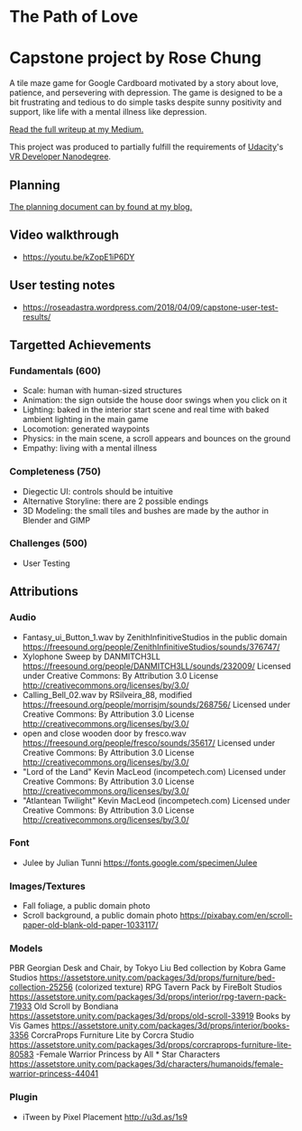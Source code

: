 # The Path of Love
# Capstone project by Rose Chung

A tile maze game for Google Cardboard motivated by a story about love, patience, and persevering with depression. The game is designed to be a bit frustrating and tedious to do simple tasks despite sunny positivity and support, like life with a mental illness like depression.

[Read the full writeup at my Medium.](https://medium.com/@Lumenwright)

This project was produced to partially fulfill the requirements of [Udacity](https://www.udacity.com "Udacity - Be in demand")'s [VR Developer Nanodegree](https://www.udacity.com/course/vr-developer-nanodegree--nd017).

## Planning
[The planning document can by found at my blog.](https://roseadastra.wordpress.com/2018/04/09/capstone-the-path-of-love-planning/)

## Video walkthrough
- https://youtu.be/kZopE1iP6DY

## User testing notes
- https://roseadastra.wordpress.com/2018/04/09/capstone-user-test-results/

## Targetted Achievements
### Fundamentals (600)
- Scale: human with human-sized structures
- Animation: the sign outside the house door swings when you click on it
- Lighting: baked in the interior start scene and real time with baked ambient lighting in the main game
- Locomotion: generated waypoints
- Physics: in the main scene, a scroll appears and bounces on the ground
- Empathy: living with a mental illness

### Completeness (750)
- Diegectic UI: controls should be intuitive
- Alternative Storyline: there are 2 possible endings
- 3D Modeling: the small tiles and bushes are made by the author in Blender and GIMP

### Challenges (500)
- User Testing

## Attributions
### Audio
- Fantasy_ui_Button_1.wav by ZenithInfinitiveStudios in the public domain https://freesound.org/people/ZenithInfinitiveStudios/sounds/376747/
- Xylophone Sweep by DANMITCH3LL https://freesound.org/people/DANMITCH3LL/sounds/232009/ Licensed under Creative Commons: By Attribution 3.0 License
http://creativecommons.org/licenses/by/3.0/
- Calling_Bell_02.wav by RSilveira_88, modified https://freesound.org/people/morrisjm/sounds/268756/ Licensed under Creative Commons: By Attribution 3.0 License
http://creativecommons.org/licenses/by/3.0/
- open and close wooden door by fresco.wav https://freesound.org/people/fresco/sounds/35617/ Licensed under Creative Commons: By Attribution 3.0 License
http://creativecommons.org/licenses/by/3.0/
- "Lord of the Land" Kevin MacLeod (incompetech.com)
Licensed under Creative Commons: By Attribution 3.0 License
http://creativecommons.org/licenses/by/3.0/
- "Atlantean Twilight" Kevin MacLeod (incompetech.com)
Licensed under Creative Commons: By Attribution 3.0 License
http://creativecommons.org/licenses/by/3.0/


### Font
- Julee by Julian Tunni https://fonts.google.com/specimen/Julee

### Images/Textures
- Fall foliage, a public domain photo
- Scroll background, a public domain photo https://pixabay.com/en/scroll-paper-old-blank-old-paper-1033117/

### Models
PBR Georgian Desk and Chair, by Tokyo Liu 
Bed collection by Kobra Game Studios https://assetstore.unity.com/packages/3d/props/furniture/bed-collection-25256 (colorized texture)
RPG Tavern Pack by FireBolt Studios https://assetstore.unity.com/packages/3d/props/interior/rpg-tavern-pack-71933
Old Scroll by Bondiana https://assetstore.unity.com/packages/3d/props/old-scroll-33919
Books by Vis Games https://assetstore.unity.com/packages/3d/props/interior/books-3356
CorcraProps Furniture Lite by Corcra Studio https://assetstore.unity.com/packages/3d/props/corcraprops-furniture-lite-80583
-Female Warrior Princess by All * Star Characters https://assetstore.unity.com/packages/3d/characters/humanoids/female-warrior-princess-44041

### Plugin
- iTween by Pixel Placement http://u3d.as/1s9
